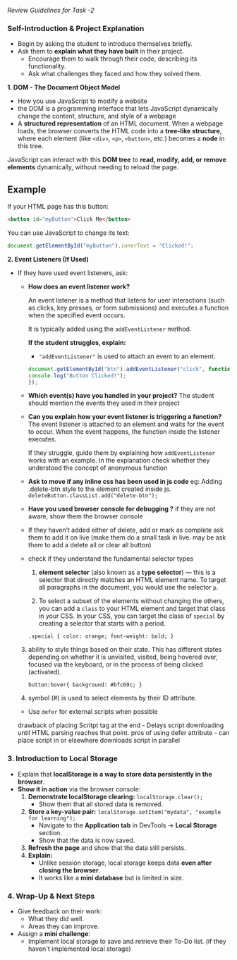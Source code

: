 *Review Guidelines for Task -2*


### **Self-Introduction & Project Explanation**

- Begin by asking the student to introduce themselves briefly.
- Ask them to **explain what they have built** in their project.
    - Encourage them to walk through their code, describing its functionality.
    - Ask what challenges they faced and how they solved them.

**1. DOM - The Document Object Model**

- How you use JavaScript to modify a website
- the DOM is a programming interface that lets JavaScript dynamically change the content, structure, and style of a webpage
-  A **structured representation** of an HTML document. When a webpage loads, the browser converts the HTML code into a **tree-like structure**, where each element (like `<div>`, `<p>`, `<button>`, etc.) becomes a **node** in this tree.

JavaScript can interact with this **DOM tree** to **read, modify, add, or remove elements** dynamically, without needing to reload the page.

## **Example**  
If your HTML page has this button:

```html
<button id="myButton">Click Me</button>
```
You can use JavaScript to change its text:

```jsx
document.getElementById("myButton").innerText = "Clicked!";
```
**2. Event Listeners (If Used)**

- If they have used event listeners, ask:
    - **How does an event listener work?**
        
        An event listener is a method that listens for user interactions (such as clicks, key presses, or form submissions) and executes a function when the specified event occurs.
        
        It is typically added using the `addEventListener` method.
        
        **If the student struggles, explain:**
        
        - `"addEventListener"` is used to attach an event to an element.
        
        ```jsx
        document.getElementById("btn").addEventListener("click", function() {
        console.log("Button Clicked!");
        });
        ```
        
    - **Which event(s) have you handled in your project?**
    The student should mention the events they used in their project
    - **Can you explain how your event listener is triggering a function?**
    The event listener is attached to an element and waits for the event to occur.
    When the event happens, the function inside the listener executes.
        
        If they struggle, guide them by explaining how `addEventListener` works with an example.
        In the explanation check whether they understood the concept of anonymous function
        
    - **Ask to move if any inline css has been used in js code**
    eg: Adding .delete-btn style to the element created inside js.
    `deleteButton.classList.add("delete-btn");`
    - **Have you used browser console for debugging ?**
    if they are not aware, show them the browser console
    - If they haven’t added either of delete, add or mark as complete ask them to add it on live
    (make them do a small task in live. may be ask them to add a delete all or clear all button)
    - check if they understand the fundamental selector types

       1)  **element selector** (also known as a **type selector**) — this is a selector that directly matches an HTML element name. To target all paragraphs in the document, you would use the selector `p`.
    
       2) To select a subset of the elements without changing the others, you can add a `class` to your HTML element and target that class in your CSS. In your CSS, you can target the class of `special` by creating a selector that starts with a period.
    
         `.special {
        color: orange;
        font-weight: bold;
        }`
    
    3) ability to style things based on their state. This has different states depending on whether it is unvisited, visited, being hovered over, focused via the keyboard, or in the process of being clicked (activated).
    
        `button:hover{
        background: #bfc69c;
        }`
    4) symbol (#) is used to select elements by their ID attribute.
    - Use `defer` for external scripts when possible
    <script defer src="script.js"></script>
    
    drawback of placing Scritpt tag at the end - Delays script downloading until HTML parsing reaches that point.
    pros of using defer attribute - 
        can place script in <head> or elsewhere
        downloads script in parallel

### **3. Introduction to Local Storage**

- Explain that **localStorage is a way to store data persistently in the browser**.
- **Show it in action** via the browser console:
    1. **Demonstrate localStorage clearing:** 
         `localStorage.clear();`
        - Show them that all stored data is removed.
    2. **Store a key-value pair:**
    `localStorage.setItem("mydata", "example for learning");`
        - Navigate to the **Application tab** in DevTools → **Local Storage** section.
        - Show that the data is now saved.
    3. **Refresh the page** and show that the data still persists.
    4. **Explain:**
        - Unlike session storage, local storage keeps data **even after closing the browser**.
        - It works like a **mini database** but is limited in size.


### **4. Wrap-Up & Next Steps**

- Give feedback on their work:
    - What they did well.
    - Areas they can improve.
- Assign a **mini challenge**: 
    - Implement local storage to save and retrieve their To-Do list. (if they haven't implemented local storage)
